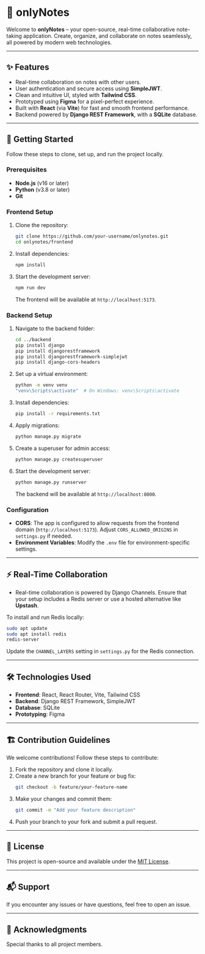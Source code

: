 # 📝 onlyNotes

Welcome to **onlyNotes** – your open-source, real-time collaborative note-taking application. Create, organize, and collaborate on notes seamlessly, all powered by modern web technologies.

---

## ✨ Features
- Real-time collaboration on notes with other users.
- User authentication and secure access using **SimpleJWT**.
- Clean and intuitive UI, styled with **Tailwind CSS**.
- Prototyped using **Figma** for a pixel-perfect experience.
- Built with **React** (via **Vite**) for fast and smooth frontend performance.
- Backend powered by **Django REST Framework**, with a **SQLite** database.

---

## 🚀 Getting Started

Follow these steps to clone, set up, and run the project locally.

### Prerequisites
- **Node.js** (v16 or later)
- **Python** (v3.8 or later)
- **Git**

### Frontend Setup
1. Clone the repository:
   ```bash
   git clone https://github.com/your-username/onlynotes.git
   cd onlynotes/frontend
   ```

2. Install dependencies:
   ```bash
   npm install
   ```

3. Start the development server:
   ```bash
   npm run dev
   ```

   The frontend will be available at `http://localhost:5173`.

### Backend Setup
1. Navigate to the backend folder:
   ```bash
   cd ../backend
   pip install django
   pip install djangorestframework
   pip install djangorestframework-simplejwt
   pip install django-cors-headers

   ```

2. Set up a virtual environment:
   ```bash
   python -m venv venv
   "venv\Scripts\activate"  # On Windows: venv\Scripts\activate
   ```

3. Install dependencies:
   ```bash
   pip install -r requirements.txt
   ```

4. Apply migrations:
   ```bash
   python manage.py migrate
   ```

5. Create a superuser for admin access:
   ```bash
   python manage.py createsuperuser
   ```

6. Start the development server:
   ```bash
   python manage.py runserver
   ```

   The backend will be available at `http://localhost:8000`.

### Configuration
- **CORS**: The app is configured to allow requests from the frontend domain (`http://localhost:5173`). Adjust `CORS_ALLOWED_ORIGINS` in `settings.py` if needed.
- **Environment Variables**: Modify the `.env` file for environment-specific settings.

---

## ⚡ Real-Time Collaboration
- Real-time collaboration is powered by Django Channels. Ensure that your setup includes a Redis server or use a hosted alternative like **Upstash**.

To install and run Redis locally:
```bash
sudo apt update
sudo apt install redis
redis-server
```

Update the `CHANNEL_LAYERS` setting in `settings.py` for the Redis connection.

---

## 🛠 Technologies Used
- **Frontend**: React, React Router, Vite, Tailwind CSS
- **Backend**: Django REST Framework, SimpleJWT
- **Database**: SQLite
- **Prototyping**: Figma

---

## 🏗️ Contribution Guidelines
We welcome contributions! Follow these steps to contribute:

1. Fork the repository and clone it locally.
2. Create a new branch for your feature or bug fix:
   ```bash
   git checkout -b feature/your-feature-name
   ```
3. Make your changes and commit them:
   ```bash
   git commit -m "Add your feature description"
   ```
4. Push your branch to your fork and submit a pull request.

---

## 📜 License
This project is open-source and available under the [MIT License](LICENSE).

---

## 📬 Support
If you encounter any issues or have questions, feel free to open an issue.

---

## 🌟 Acknowledgments
Special thanks to all project members.
